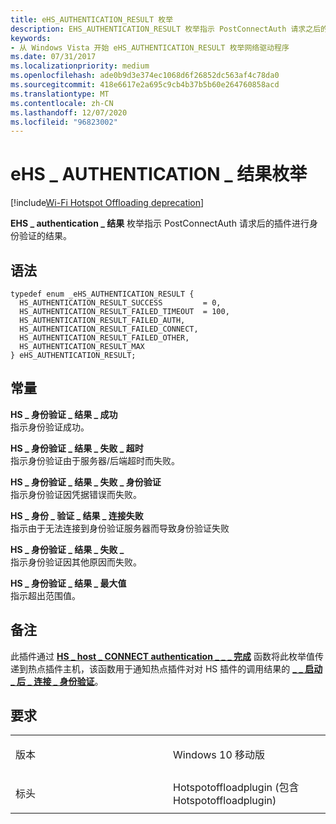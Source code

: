 ```yaml
---
title: eHS_AUTHENTICATION_RESULT 枚举
description: EHS_AUTHENTICATION_RESULT 枚举指示 PostConnectAuth 请求之后的插件进行身份验证的结果。
keywords:
- 从 Windows Vista 开始 eHS_AUTHENTICATION_RESULT 枚举网络驱动程序
ms.date: 07/31/2017
ms.localizationpriority: medium
ms.openlocfilehash: ade0b9d3e374ec1068d6f26852dc563af4c78da0
ms.sourcegitcommit: 418e6617e2a695c9cb4b37b5b60e264760858acd
ms.translationtype: MT
ms.contentlocale: zh-CN
ms.lasthandoff: 12/07/2020
ms.locfileid: "96823002"
---
```

# <a name="ehs_authentication_result-enumeration"></a>eHS \_ AUTHENTICATION \_ 结果枚举

[!include[Wi-Fi Hotspot Offloading deprecation](../includes/wi-fi-hotspot-offloading-deprecation.md)]


**EHS \_ authentication \_ 结果** 枚举指示 PostConnectAuth 请求后的插件进行身份验证的结果。

<a name="syntax"></a>语法
------

```ManagedCPlusPlus
typedef enum _eHS_AUTHENTICATION_RESULT { 
  HS_AUTHENTICATION_RESULT_SUCCESS         = 0,
  HS_AUTHENTICATION_RESULT_FAILED_TIMEOUT  = 100,
  HS_AUTHENTICATION_RESULT_FAILED_AUTH,
  HS_AUTHENTICATION_RESULT_FAILED_CONNECT,
  HS_AUTHENTICATION_RESULT_FAILED_OTHER,
  HS_AUTHENTICATION_RESULT_MAX
} eHS_AUTHENTICATION_RESULT;
```

<a name="constants"></a>常量
---------

<a href="" id="hs-authentication-result-success"></a>**HS \_ 身份验证 \_ 结果 \_ 成功**  
指示身份验证成功。

<a href="" id="hs-authentication-result-failed-timeout"></a>**HS \_ 身份验证 \_ 结果 \_ 失败 \_ 超时**  
指示身份验证由于服务器/后端超时而失败。

<a href="" id="hs-authentication-result-failed-auth"></a>**HS \_ 身份验证 \_ 结果 \_ 失败 \_ 身份验证**  
指示身份验证因凭据错误而失败。

<a href="" id="hs-authentication-result-failed-connect"></a>**HS \_ 身份 \_ 验证 \_ 结果 \_ 连接失败**  
指示由于无法连接到身份验证服务器而导致身份验证失败

<a href="" id="hs-authentication-result-failed-other"></a>**HS \_ 身份验证 \_ 结果 \_ 失败 \_**  
指示身份验证因其他原因而失败。

<a href="" id="hs-authentication-result-max"></a>**HS \_ 身份验证 \_ 结果 \_ 最大值**  
指示超出范围值。

<a name="remarks"></a>备注
-------

此插件通过 [**HS \_ host \_ CONNECT authentication \_ \_ \_ 完成**](hs-host-post-connect-auth-completion.md) 函数将此枚举值传递到热点插件主机，该函数用于通知热点插件对对 HS 插件的调用结果的 [**\_ \_ 启动 \_ 后 \_ 连接 \_ 身份验证**](hs-plugin-start-post-connect-auth.md)。

<a name="requirements"></a>要求
------------

<table>
<colgroup>
<col width="50%" />
<col width="50%" />
</colgroup>
<tbody>
<tr class="odd">
<td><p>版本</p></td>
<td><p>Windows 10 移动版</p></td>
</tr>
<tr class="even">
<td><p>标头</p></td>
<td>Hotspotoffloadplugin (包含 Hotspotoffloadplugin) </td>
</tr>
</tbody>
</table>

 

 




